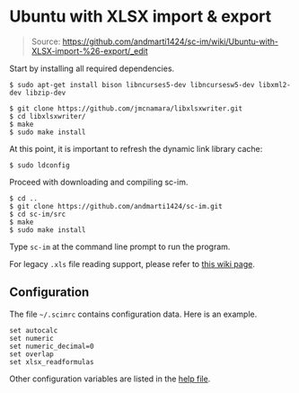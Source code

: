 # Ubuntu with XLSX import & export
> Source: <https://github.com/andmarti1424/sc-im/wiki/Ubuntu-with-XLSX-import-%26-export/_edit>

Start by installing all required dependencies.

```
$ sudo apt-get install bison libncurses5-dev libncursesw5-dev libxml2-dev libzip-dev

$ git clone https://github.com/jmcnamara/libxlsxwriter.git
$ cd libxlsxwriter/
$ make
$ sudo make install
```

At this point, it is important to refresh the dynamic link library cache:
```
$ sudo ldconfig
```

Proceed with downloading and compiling sc-im.
```
$ cd ..
$ git clone https://github.com/andmarti1424/sc-im.git
$ cd sc-im/src
$ make
$ sudo make install
```

Type `sc-im` at the command line prompt to run the program.

For legacy `.xls` file reading support, please refer to [this wiki page](https://github.com/andmarti1424/sc-im/wiki/Ubuntu-16.04.1-with-libxlsreader).

## Configuration

The file `~/.scimrc` contains configuration data. Here is an example.

    set autocalc
    set numeric
    set numeric_decimal=0
    set overlap
    set xlsx_readformulas
    
Other configuration variables are listed in the [help file](https://raw.githubusercontent.com/andmarti1424/sc-im/freeze/src/doc).
